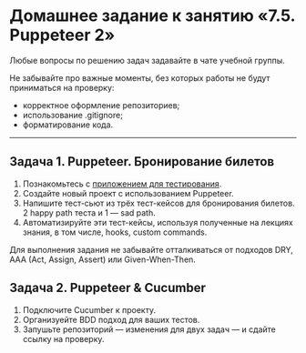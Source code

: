 # Домашнее задание к занятию «7.5. Puppeteer 2»

Любые вопросы по решению задач задавайте в чате учебной группы.

Не забывайте про важные моменты, без которых работы не будут приниматься на проверку:

- корректное оформление репозиториев;
- использование .gitignore;
- форматирование кода.

---

## Задача 1. Puppeteer. Бронирование билетов

1. Познакомьтесь с [приложением для тестирования](http://qamid.tmweb.ru/client/index.php).
2. Создайте новый проект с использованием Puppeteer.
3. Напишите тест-сьют из трёх тест-кейсов для бронирования билетов. 2 happy path теста и 1 — sad path.
4. Автоматизируйте эти тест-кейсы, используя полученные на лекциях знания, в том числе, hooks, custom commands.

Для выполнения задания не забывайте отталкиваться от подходов DRY, AAA (Act, Assign, Assert) или Given-When-Then.

## Задача 2. Puppeteer & Cucumber

1. Подключите Cucumber к проекту.
2. Организуейте BDD подход для ваших тестов.
3. Запушьте репозиторий — изменения для двух задач — и сдайте ссылку на проверку.
